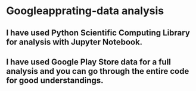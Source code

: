 # Googleapprating-data analysis

## I have used Python Scientific Computing Library for analysis with Jupyter Notebook.

## I have used Google Play Store data for a full analysis and you can go through the entire code for good understandings.
